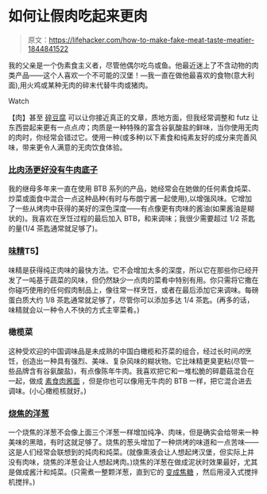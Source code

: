 # 如何让假肉吃起来更肉

> 原文：<https://lifehacker.com/how-to-make-fake-meat-taste-meatier-1844841522>

我的父亲是一个伪素食主义者，尽管他偶尔吃鸟或鱼。他最近迷上了不含动物的肉类产品——这个人喜欢一个不可能的汉堡！—我一直在做他最喜欢的食物(意大利面),用火鸡或某种无肉的碎末代替牛肉或猪肉。

Watch

【肉】甚至 [碎豆腐](https://lifehacker.com/tofu-freaking-rules-1843024412) 可以让你接近真正的文章，质地方面，但我经常调整和 futz 让东西尝起来更有一点点*肉*；肉质是一种特殊的富含谷氨酸盐的鲜味，当你使用无肉的肉时，你经常会错过它。使用一种(或多种)以下素食和纯素友好的成分来完善风味，带来更令人满意的无肉饮食体验。

### [比肉汤更好没有牛肉底子](https://www.betterthanbouillon.com/products/no-beef-base)

我的继母多年来一直在使用 BTB 系列的产品，她经常会在她做的任何素食炖菜、炒菜或面食中混合一点这种品种(有时与布朗宁酱一起使用),以增强风味。它增加了一些从烤肉中获得的美好的深色深度——有点像更有肉味的酱油(如果酱油是糊状的)。我喜欢在烹饪过程的最后加入 BTB，和来调味；我很少需要超过 1/2 茶匙的量(1/4 茶匙通常就足够了)。

### [**味精**](https://skillet.lifehacker.com/put-msg-in-everything-you-cowards-1831721707)T5】

味精是获得纯正肉味的最快方法。它不会增加太多的深度，所以它在那些你已经开发了一吨基于蔬菜的风味，但仍然缺少一点肉的菜肴中特别有用。你只需将它撒在你碰巧使用的任何假肉制品上，像往常一样烹饪，或者在最后添加它来调味。每磅蛋白质大约 1/8 茶匙通常就足够了，尽管你可以添加多达 1/4 茶匙。(再多的话，味精就会以一种令人不快的方式主宰菜肴。)

### 橄榄菜

这种受欢迎的中国调味品是未成熟的中国白橄榄和芥菜的组合，经过长时间*的*烹饪，创造出一种具有强烈、美味、复杂风味的糊状物。它比味精更臭更粘(尽管一些品牌含有谷氨酸盐)，有点像陈年牛肉。我喜欢把它和一堆松脆的碎蘑菇混合在一起，做成 [素食肉酱面](https://skillet.lifehacker.com/how-to-make-the-best-vegan-meat-substitute-1839103544) ，但是你也可以像用无牛肉的 BTB 一样，把它混合进去调味。(小心橄榄核就好。)

### [烧焦的洋葱](https://skillet.lifehacker.com/transform-any-creamy-dressing-with-burnt-onion-1837851760)

一个烧焦的洋葱不会像上面三个洋葱一样增加纯净、肉味，但是确实会给带来一种美味的黑暗，有时这就足够了。烧焦的葱头增加了一种烘烤的味道和一点苦味——这是人们经常会联想到的炖肉和炖菜。(就像熏液会让人想起烤汉堡，但实际上并没有肉味，烧焦的洋葱会让人想起烤肉。)烧焦的洋葱在做成泥状时效果最好，尤其是做成酱汁和炖菜。(只需煮一整颗洋葱，直到它的 [变成焦糖](https://lifehacker.com/transform-any-creamy-dressing-with-burnt-onion-1837851760) ，然后用浸入式搅拌机搅拌。)
